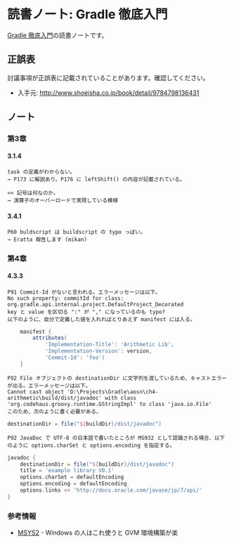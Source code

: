 読書ノート: Gradle 徹底入門
===========================

[Gradle 徹底入門](/workshop/3-gradle.md)の読書ノートです。

## 正誤表

討議事項が正誤表に記載されていることがあります。確認してください。

* 入手元: http://www.shoeisha.co.jp/book/detail/9784798136431

## ノート

### 第3章

#### 3.1.4
```
task の定義がわからない。
→ P173 に解説あり。P176 に leftShift() の内容が記載されている。
```
```
<< 記号は何なのか。
→ 演算子のオーバーロードで実現している模様
```

#### 3.4.1
```
P60 buldscript は buildscript の typo っぽい。
→ Eratta 報告します (mikan)
```

### 第4章

#### 4.3.3

```
P91 Commit-Id がないと言われる。エラーメッセージは以下。
No such property: commitId for class: org.gradle.api.internal.project.DefaultProject_Decorated
key と value を区切る ":" が "," になっているのも typo?
以下のように、自分で定義した値を入れればとりあえず manifest には入る。
```
```gradle
	manifest {
		attributes(
			'Implementation-Title': 'Arithmetic Lib',
			'Implementation-Version': version,
			'Commit-Id': 'foo')
	}
```

```
P92 File オブジェクトの destinationDir に文字列を渡しているため、キャストエラーが出る。エラーメッセージは以下。
Cannot cast object 'D:\Projects\Gradle\aosn\ch4-arithmetic\build/dist/javadoc' with class 'org.codehaus.groovy.runtime.GStringImpl' to class 'java.io.File'
このため、次のように書く必要がある。
```
```gradle
destinationDir = file("${buildDir}/dist/javadoc")
```

```
P92 JavaDoc で UTF-8 の日本語で書いたところが MS932 として認識される場合、以下のように options.charSet と options.encoding を指定する。
```
```gradle
javadoc {
	destinationDir = file("${buildDir}/dist/javadoc")
	title = 'example library V0.1'
	options.charSet = defaultEncoding
	options.encoding = defaultEncoding
	options.links << 'http://docs.oracle.com/javase/jp/7/api/'
}
```

### 参考情報

* [MSYS2](https://msys2.github.io/) - Windows の人はこれ使うと GVM 環境構築が楽
